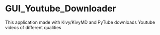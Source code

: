 # GUI_Youtube_Downloader
This application made with Kivy/KivyMD and PyTube downloads Youtube videos of different qualities
